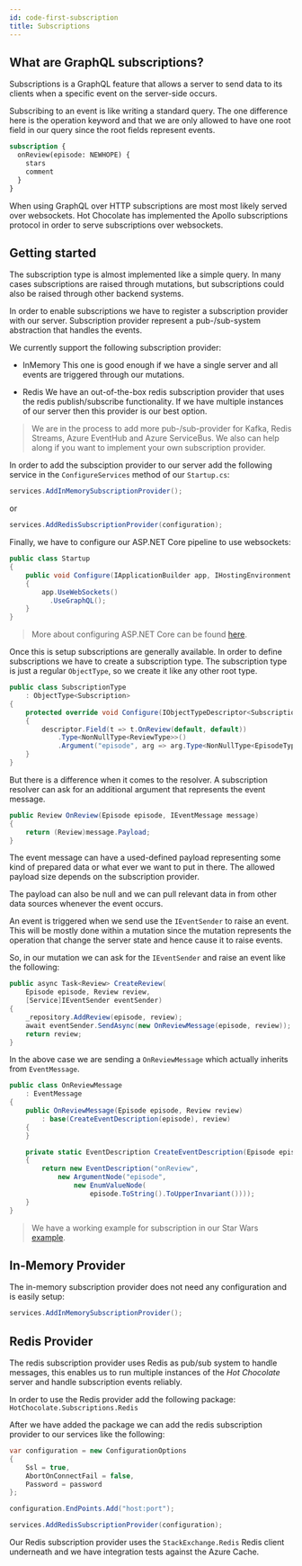 ```yaml
---
id: code-first-subscription
title: Subscriptions
---
```


## What are GraphQL subscriptions?

Subscriptions is a GraphQL feature that allows a server to send data to its clients when a specific event on the server-side occurs.

Subscribing to an event is like writing a standard query. The one difference here is the operation keyword and that we are only allowed to have one root field in our query since the root fields represent events.

```graphql
subscription {
  onReview(episode: NEWHOPE) {
    stars
    comment
  }
}
```

When using GraphQL over HTTP subscriptions are most most likely served over websockets. Hot Chocolate has implemented the Apollo subscriptions protocol in order to serve subscriptions over websockets.

## Getting started

The subscription type is almost implemented like a simple query. In many cases subscriptions are raised through mutations, but subscriptions could also be raised through other backend systems.

In order to enable subscriptions we have to register a subscription provider with our server. Subscription provider represent a pub-/sub-system abstraction that handles the events.

We currently support the following subscription provider:

- InMemory
  This one is good enough if we have a single server and all events are triggered through our mutations.

- Redis
  We have an out-of-the-box redis subscription provider that uses the redis publish/subscribe functionality. If we have multiple instances of our server then this provider is our best option.

> We are in the process to add more pub-/sub-provider for Kafka, Redis Streams, Azure EventHub and Azure ServiceBus. We also can help along if you want to implement your own subscription provider.

In order to add the subsciption provider to our server add the following service in the `ConfigureServices` method of our `Startup.cs`:

```csharp
services.AddInMemorySubscriptionProvider();
```

or

```csharp
services.AddRedisSubscriptionProvider(configuration);
```

Finally, we have to configure our ASP.NET Core pipeline to use websockets:

```csharp
public class Startup
{
    public void Configure(IApplicationBuilder app, IHostingEnvironment env)
    {
        app.UseWebSockets()
          .UseGraphQL();
    }
}
```

> More about configuring ASP.NET Core can be found [here](aspnet.md).

Once this is setup subscriptions are generally available. In order to define subscriptions we have to create a subscription type. The subscription type is just a regular `ObjectType`, so we create it like any other root type.

```csharp
public class SubscriptionType
    : ObjectType<Subscription>
{
    protected override void Configure(IObjectTypeDescriptor<Subscription> descriptor)
    {
        descriptor.Field(t => t.OnReview(default, default))
            .Type<NonNullType<ReviewType>>()
            .Argument("episode", arg => arg.Type<NonNullType<EpisodeType>>());
    }
}
```

But there is a difference when it comes to the resolver. A subscription resolver can ask for an additional argument that represents the event message.

```csharp
public Review OnReview(Episode episode, IEventMessage message)
{
    return (Review)message.Payload;
}
```

The event message can have a used-defined payload representing some kind of prepared data or what ever we want to put in there. The allowed payload size depends on the subscription provider.

The payload can also be null and we can pull relevant data in from other data sources whenever the event occurs.

An event is triggered when we send use the `IEventSender` to raise an event. This will be mostly done within a mutation since the mutation represents the operation that change the server state and hence cause it to raise events.

So, in our mutation we can ask for the `IEventSender` and raise an event like the following:

```csharp
public async Task<Review> CreateReview(
    Episode episode, Review review,
    [Service]IEventSender eventSender)
{
    _repository.AddReview(episode, review);
    await eventSender.SendAsync(new OnReviewMessage(episode, review));
    return review;
}
```

In the above case we are sending a `OnReviewMessage` which actually inherits from `EventMessage`.

```csharp
public class OnReviewMessage
    : EventMessage
{
    public OnReviewMessage(Episode episode, Review review)
        : base(CreateEventDescription(episode), review)
    {
    }

    private static EventDescription CreateEventDescription(Episode episode)
    {
        return new EventDescription("onReview",
            new ArgumentNode("episode",
                new EnumValueNode(
                    episode.ToString().ToUpperInvariant())));
    }
}
```

> We have a working example for subscription in our Star Wars [example](https://github.com/ChilliCream/hotchocolate/tree/master/examples/AspNetCore.StarWars).

## In-Memory Provider

The in-memory subscription provider does not need any configuration and is easily setup:

```csharp
services.AddInMemorySubscriptionProvider();
```

## Redis Provider

The redis subscription provider uses Redis as pub/sub system to handle messages, this enables us to run multiple instances of the _Hot Chocolate_ server and handle subscription events reliably.

In order to use the Redis provider add the following package:
`HotChocolate.Subscriptions.Redis`

After we have added the package we can add the redis subscription provider to our services like the following:

```csharp
var configuration = new ConfigurationOptions
{
    Ssl = true,
    AbortOnConnectFail = false,
    Password = password
};

configuration.EndPoints.Add("host:port");

services.AddRedisSubscriptionProvider(configuration);
```

Our Redis subscription provider uses the `StackExchange.Redis` Redis client underneath and we have integration tests against the Azure Cache.
